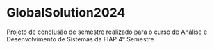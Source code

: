 # GlobalSolution2024
Projeto de conclusão de semestre realizado para o curso de Análise e Desenvolvimento de Sistemas da FIAP 4° Semestre
